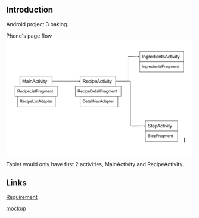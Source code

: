 ## Introduction

Android project 3 baking.


Phone's page flow
![page flow](doc/images/baking_app_flow.png)


Tablet would only have first 2 activities, MainActivity and RecipeActivity.

## Links

[Requirement](https://review.udacity.com/#!/rubrics/829/view)

[mockup](https://d17h27t6h515a5.cloudfront.net/topher/2017/March/58dee986_bakingapp-mocks/bakingapp-mocks.pdf)
